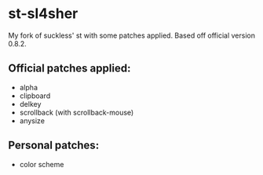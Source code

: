 # st-sl4sher
My fork of suckless' st with some patches applied. Based off official version 0.8.2.

## Official patches applied:
* alpha
* clipboard
* delkey
* scrollback (with scrollback-mouse)
* anysize

## Personal patches:
* color scheme